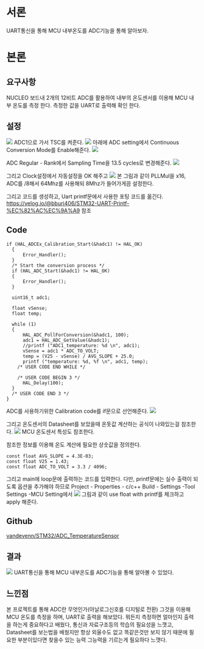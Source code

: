 # 서론
UART통신을 통해 MCU 내부온도를 ADC기능을 통해 알아보자.
# 본론
## 요구사항
NUCLEO 보드내 2개의 12비트 ADC를 활용하여 내부의 온도센서를 이용해 MCU 내부 온도를 측정 한다.
측정한 값을 UART로 출력해 확인 한다.
## 설정
![](https://velog.velcdn.com/images/bburi406/post/a9e61a82-aed1-4703-9edf-501cf4ae5d0c/image.png)
ADC1으로 가서 TSC를 켜준다.
![](https://velog.velcdn.com/images/bburi406/post/48085bb6-8c46-4959-ac9f-687c2d082181/image.png)
아래에 ADC setting에서 Continuous Conversion Mode를 Enable해준다.
![](https://velog.velcdn.com/images/bburi406/post/dfcff24a-ea5f-45eb-b498-df6db54b44c0/image.png)

ADC Regular - Rank에서 Sampling Time을 13.5 cycles로 변경해준다.
![](https://velog.velcdn.com/images/bburi406/post/28eac2d2-8f38-4b16-9d29-f7a01ab50081/image.png)

그리고 Clock설정에서 자동설정을 OK 해주고
![](https://velog.velcdn.com/images/bburi406/post/0724fae8-8c08-415b-9d57-6d834444fa0d/image.png)
본 그림과 같이 PLLMul을 x16, ADC를 /8해서 64Mhz를 사용해되 8Mhz가 들어가게끔 설정한다.

그리고 코드를 생성하고, Uart printf문에서 사용한 포팅 코드를 옮긴다.
https://velog.io/@bburi406/STM32-UART-Printf-%EC%82%AC%EC%9A%A9 참조
## Code
```
if (HAL_ADCEx_Calibration_Start(&hadc1) != HAL_OK)
  {
	  Error_Handler();
  }
  /* Start the conversion process */
  if (HAL_ADC_Start(&hadc1) != HAL_OK)
  {
	  Error_Handler();
  }

  uint16_t adc1;

  float vSense;
  float temp;

  while (1)
  {
	  HAL_ADC_PollForConversion(&hadc1, 100);
	  adc1 = HAL_ADC_GetValue(&hadc1);
	  //printf ("ADC1_temperature: %d \n", adc1);
	  vSense = adc1 * ADC_TO_VOLT;
	  temp = (V25 - vSense) / AVG_SLOPE + 25.0;
	  printf ("temperature: %d, %f \n", adc1, temp);
    /* USER CODE END WHILE */

    /* USER CODE BEGIN 3 */
	  HAL_Delay(100);
  }
  /* USER CODE END 3 */
}
```
ADC를 사용하기위한 Calibration code를 if문으로 선언해준다. 
![](https://velog.velcdn.com/images/bburi406/post/336ea686-a8e9-47ab-9e82-a524a779c548/image.png)

그리고 온도센서의 Datasheet를 보았을때 온돗값 계산하는 공식이 나와있는걸 참조한다.
![](https://velog.velcdn.com/images/bburi406/post/4580f5c9-f2fc-4968-aed3-7f24f952e354/image.png)
MCU 온도센서 특성도 참조한다.

참조한 정보를 이용해 온도 계산에 필요한 상숫값을 정의한다.
```
const float AVG_SLOPE = 4.3E-03;
const float V25 = 1.43;
const float ADC_TO_VOLT = 3.3 / 4096;
```
그리고 main에 loop문에 출력하는 코드를 입력한다.
다만, printf문에는 실수 출력이 되도록 옵션을 추가해야 하므로 
Project - Properties - c/c++ Build - Settings -Tool Settings -MCU Setting에서 
![](https://velog.velcdn.com/images/bburi406/post/2cd93f2a-d205-4ef9-a8b4-b27adac1feea/image.png)
그림과 같이 use float with printf를 체크하고 apply 해준다.
## Github
[vandevenn/STM32/ADC_TemperatureSensor](https://github.com/vandevenn/STM32/tree/main/ADC_TemperatureSensor)
## 결과
![](https://velog.velcdn.com/images/bburi406/post/80133220-1e5e-4237-8c35-c25c8d5799cc/image.png)
UART통신을 통해 MCU 내부온도를 ADC기능을 통해 알아볼 수 있었다.
## 느낀점
본 프로젝트를 통해 ADC란 무엇인가(아날로그신호를 디지털로 전환) 그것을 이용해 MCU 온도를 측정을 하며, UART로 출력을 해보았다. 뭐든지 측정하면 얼마인지 출력을 하는게 중요하다고 배웠다, 통신과 자료구조등의 학습의 필요성을 느꼇고, Datasheet를 보는법을 배웠지만 항상 외울수도 없고 똑같은것만 보지 않기 때문에 필요한 부분이있다면 찾을수 있는 능력
그능력을 기르는게 필요하다 느꼇다.